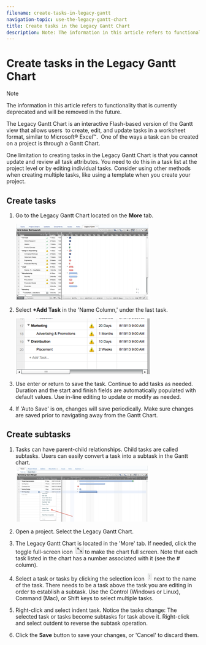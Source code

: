 ```yaml
---
filename: create-tasks-in-legacy-gantt
navigation-topic: use-the-legacy-gantt-chart
title: Create tasks in the Legacy Gantt Chart
description: Note: The information in this article refers to functionality that is currently deprecated and will be removed in the future.
---
```


# Create tasks in the Legacy Gantt Chart

>[!NOTE]
>
>The information in this article refers to functionality that is currently deprecated and will be removed in the future.

The Legacy Gantt Chart is an interactive Flash-based version of the Gantt view that allows users &nbsp;to create, edit, and update tasks in a worksheet format, similar to Microsoft® Excel™.&nbsp;&nbsp;One of the ways a task can be created on a project is through a Gantt Chart.&nbsp;

One limitation to creating tasks in the Legacy Gantt Chart is that you cannot update and review all task attributes. You need to do this in a task list at the project level or by editing individual tasks. Consider using other methods when creating multiple tasks, like using a template when you create your project.&nbsp;

## Create tasks

1. Go to the Legacy Gantt Chart located on the **More** tab.

   ![](assets/ctlgc1-350x198.png)

1. Select **+Add Task**&nbsp;in the 'Name Column,' under the last task.

   ![](assets/ctlgc2-350x145.png)

1. Use&nbsp;enter or return to save the task. Continue to add tasks as needed. Duration and the start and finish fields are automatically populated with default values. Use in-line editing to update or modify as needed.&nbsp;
1. If 'Auto Save' is on, changes will save periodically. Make sure changes are saved prior to navigating away from the Gantt Chart.&nbsp;

## Create subtasks

1. Tasks can have parent-child relationships. Child tasks are called subtasks. Users can easily convert a task into a subtask in the Gantt chart.  
   ![](assets/ctlgc3-350x146.png)

1. Open a project.&nbsp;Select the Legacy Gantt Chart.&nbsp;
1. The Legacy Gantt Chart is located in the 'More' tab. If needed, click the toggle full-screen icon&nbsp; ![](assets/ctlgc4.png)&nbsp;to make the chart full screen.&nbsp;Note that each task listed in the chart has a number associated with it (see the # column).
1. Select a task or tasks by clicking the selection icon&nbsp; ![](assets/ctlgc5.png)&nbsp;next to the name of the task. There needs to be a task above the task you are editing in order to establish a subtask. Use the Control (Windows or Linux), Command (Mac), or Shift keys to select multiple tasks.
1. Right-click and select indent task. Notice the tasks change: The selected task or tasks become subtasks for task above it. Right-click and select outdent to reverse the subtask operation.
1. Click the **Save** button to save your changes, or 'Cancel' to discard them.

